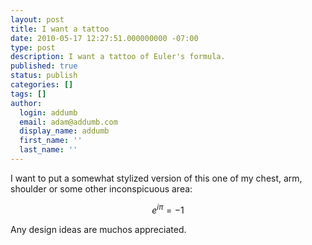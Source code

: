 ```yaml
---
layout: post
title: I want a tattoo
date: 2010-05-17 12:27:51.000000000 -07:00
type: post
description: I want a tattoo of Euler's formula.
published: true
status: publish
categories: []
tags: []
author:
  login: addumb
  email: adam@addumb.com
  display_name: addumb
  first_name: ''
  last_name: ''
---
```

<script src="https://cdn.mathjax.org/mathjax/latest/MathJax.js?config=TeX-AMS-MML_HTMLorMML" type="text/javascript"></script>

I want to put a somewhat stylized version of this one of my chest, arm, shoulder or some other inconspicuous area:

$$
e^{i \pi} = -1
$$

Any design ideas are muchos appreciated.

